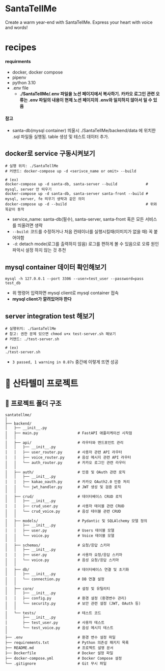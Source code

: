 # SantaTellMe
Create a warm year-end with SantaTellMe. Express your heart with voice and words!

# recipes
#### requirments
- docker, docker compose
- pipenv 
- python 3.10
- .env file
    - **./SantaTellMe/.env 파일을 노션 페이지에서 복사하기. 카카오 로그인 관련 오류는 .env 파일의 내용이 현제 노션 페이지의 .env와 일치하지 않아서 일 수 있음**
#### 참고
- santa-db(mysql container) 띄울시 ./SantaTellMe/backend/data 에 위치한 .sql 파일들 실행됨. table 생성 및 테스트 데이터 추가.

## docker로 service 구동시켜보기
```
# 실행 위치: ./SantaTellMe
# 커맨드: docker-compose up -d <serivce_name or omit> --build

# (ex)
docker-compose up -d santa-db, santa-server --build             # mysql, server 만 띄우기
docker-compose up -d santa-db, santa-server santa-front --build # mysql, server, fe 띄우기 생략과 같은 의미
docker-compose up -d --build                                    # 위와 똑같이 동작
```
- service_name: santa-db(필수), santa-server, santa-front 혹은 모든 서비스를 띄울려면 생략
- `--build`: 코드를 수정하거나 처음 컨테이너를 실행시킬때(이미지가 없을 때) 꼭 붙어야함
- `-d`: detach mode(로그를 출력하지 않음) 로그를 편하게 볼 수 있음으로 오류 원인 파악시  설정 하지 않는 것 추천

## mysql container 데이터 확인해보기
```
mysql -h 127.0.0.1 --port 3306 --user=test_user --password=pass test_db
```
- 위 명령어 입력하면 mysql client로 mysql container 접속
- **mysql client가 깔려있어야 한다**

## server integration test 해보기 
```
# 실행위치: ./SantaTellMe
# 참고: 권한 문제 있으면 chmod u+x test-server.sh 해보기
# 커맨드: ./test-server.sh

# (ex)
./test-server.sh
```
- `3 passed, 1 warning in 0.87s` 중간에 이렇게 뜨면 성공




# 🎅 산타텔미 프로젝트

## 📁 프로젝트 폴더 구조

```plaintext
santatellme/
│
├── backend/
│   ├── __init__.py
│   ├── main.py                  # FastAPI 애플리케이션 시작점
│   │
│   ├── api/                     # 라우터와 엔드포인트 관리
│   │   ├── __init__.py
│   │   ├── user_router.py       # 사용자 관련 API 라우터
│   │   ├── voice_router.py      # 음성 메시지 관련 API 라우터
│   │   └── auth_router.py       # 카카오 로그인 관련 라우터
│   │
│   ├── auth/                    # 인증 및 OAuth 관련 로직
│   │   ├── __init__.py
│   │   ├── kakao_oauth.py       # 카카오 OAuth2.0 인증 처리
│   │   └── jwt_handler.py       # JWT 생성 및 검증 로직
│   │
│   ├── crud/                    # 데이터베이스 CRUD 로직
│   │   ├── __init__.py
│   │   ├── crud_user.py         # 사용자 테이블 관련 CRUD
│   │   └── crud_voice.py        # 음성 테이블 관련 CRUD
│   │
│   ├── models/                  # Pydantic 및 SQLAlchemy 모델 정의
│   │   ├── __init__.py
│   │   ├── user.py              # Users 테이블 모델
│   │   └── voice.py             # Voice 테이블 모델
│   │
│   ├── schemas/                 # 요청/응답 스키마
│   │   ├── __init__.py
│   │   ├── user.py              # 사용자 요청/응답 스키마
│   │   └── voice.py             # 음성 요청/응답 스키마
│   │
│   ├── db/                      # 데이터베이스 연결 및 초기화
│   │   ├── __init__.py
│   │   └── connection.py        # DB 연결 설정
│   │
│   ├── core/                    # 설정 및 유틸리티
│   │   ├── __init__.py
│   │   ├── config.py            # 환경 설정 (환경변수 관리)
│   │   └── security.py          # 보안 관련 설정 (JWT, OAuth 등)
│   │
│   └── tests/                   # 테스트 코드
│       ├── __init__.py
│       ├── test_user.py         # 사용자 테스트
│       └── test_voice.py        # 음성 메시지 테스트
│
├── .env                         # 환경 변수 설정 파일
├── requirements.txt             # Python 의존성 패키지 목록
├── README.md                    # 프로젝트 설명 문서
├── Dockerfile                   # Docker 설정 파일
├── docker-compose.yml           # Docker Compose 설정
└── .gitignore                   # Git 무시 파일
